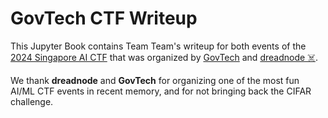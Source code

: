 # GovTech CTF Writeup

This Jupyter Book contains Team Team's writeup for both events of the [2024 Singapore AI CTF](https://www.tech.gov.sg/media/events/singapore-ai-ctf-2024/) that was organized by [GovTech](https://www.tech.gov.sg/about-us/who-we-are/) and [dreadnode ☠️](https://www.dreadnode.io/).

We thank **dreadnode** and **GovTech** for organizing one of the most fun AI/ML CTF events in recent memory, and for not bringing back the CIFAR challenge.

```{tableofcontents}
```
